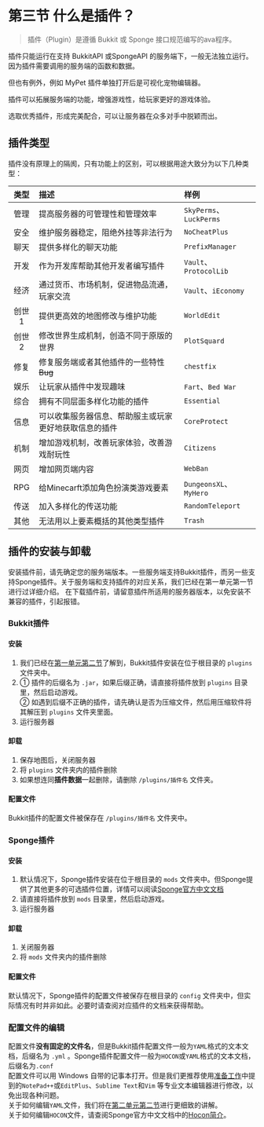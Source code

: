 # 第三节 什么是插件？
> 插件（Plugin）是遵循 Bukkit 或 Sponge 接口规范编写的ava程序。

插件只能运行在支持 BukkitAPI 或SpongeAPI 的服务端下，一般无法独立运行。因为插件需要调用的服务端的函数和数据。

但也有例外，例如 MyPet 插件单独打开后是可视化宠物编辑器。

插件可以拓展服务端的功能，增强游戏性，给玩家更好的游戏体验。

选取优秀插件，形成完美配合，可以让服务器在众多对手中脱颖而出。

## 插件类型

插件没有原理上的隔阂，只有功能上的区别，可以根据用途大致分为以下几种类型：
  
|类型|描述|样例|
|:---:|:---|:---|
|管理|提高服务器的可管理性和管理效率|`SkyPerms`、`LuckPerms`|
|安全|维护服务器稳定，阻绝外挂等非法行为|`NoCheatPlus`|
|聊天|提供多样化的聊天功能|`PrefixManager`|
|开发|作为开发库帮助其他开发者编写插件|`Vault`、`ProtocolLib`|
|经济|通过货币、市场机制，促进物品流通，玩家交流|`Vault`、`iEconomy`|
|创世1|提供更高效的地图修改与维护功能|`WorldEdit`|
|创世2|修改世界生成机制，创造不同于原版的世界|`PlotSquard`|
|修复|修复服务端或者其他插件的一些特性~~Bug~~|`chestfix`|
|娱乐|让玩家从插件中发现趣味|`Fart`、`Bed War`|
|综合|拥有不同层面多样化功能的插件|`Essential`|
|信息|可以收集服务器信息、帮助服主或玩家更好地获取信息的插件|`CoreProtect`|
|机制|增加游戏机制，改善玩家体验，改善游戏耐玩性|`Citizens`|
|网页|增加网页端内容|`WebBan`|
|RPG|给Minecarft添加角色扮演类游戏要素|`DungeonsXL`、`MyHero`|
|传送|加入多样化的传送功能|`RandomTeleport`|
|其他|无法用以上要素概括的其他类型插件|`Trash`|

## 插件的安装与卸载
安装插件前，请先确定您的服务端版本。一些服务端支持Bukkit插件，而另一些支持Sponge插件。关于服务端和支持插件的对应关系，我们已经在第一单元第一节进行过详细介绍。
在下载插件前，请留意插件所适用的服务器版本，以免安装不兼容的插件，引起报错。

### Bukkit插件
#### 安装
1. 我们已经在[第一单元第二节](Structure.md)了解到，Bukkit插件安装在位于根目录的 `plugins` 文件夹中。  
2. ① 插件的后缀名为 `.jar`，如果后缀正确，请直接将插件放到 `plugins` 目录里，然后启动游戏。  
② 如遇到后缀不正确的插件，请先确认是否为压缩文件，然后用压缩软件将其解压到 `plugins` 文件夹里面。
4. 运行服务器

#### 卸载
1. 保存地图后，关闭服务器
2. 将 `plugins` 文件夹内的插件删除
3. 如果想连同**插件数据**一起删除，请删除 `/plugins/插件名` 文件夹。

#### 配置文件
Bukkit插件的配置文件被保存在 `/plugins/插件名` 文件夹中。  

### Sponge插件  
#### 安装
1. 默认情况下，Sponge插件安装在位于根目录的 `mods` 文件夹中。但Sponge提供了其他更多的可选插件位置，详情可以阅读[Sponge官方中文文档](https://docs.spongepowered.org/stable/zh-CN)  
2. 请直接将插件放到 `mods` 目录里，然后启动游戏。  
4. 运行服务器

#### 卸载
1. 关闭服务器
2. 将 `mods` 文件夹内的插件删除

#### 配置文件
默认情况下，Sponge插件的配置文件被保存在根目录的 `config` 文件夹中，但实际情况有时并非如此。必要时请查阅对应插件的文档来获得帮助。

### 配置文件的编辑
配置文件**没有固定的文件名**，但是Bukkit插件配置文件一般为`YAML`格式的文本文档，后缀名为 `.yml` 。Sponge插件配置文件一般为`HOCON`或`YAML`格式的文本文档，后缀名为`.conf`  
配置文件可以用 Windows 自带的记事本打开。但是我们更推荐使用[准备工作](Preparation.md)中提到的`NotePad++`或`EditPlus`、`Sublime Text`和`Vim` 等专业文本编辑器进行修改，以免出现各种问题。  
关于如何编辑`YAML`文件，我们将在[第二单元第二节](Yaml.md)进行更细致的讲解。  
关于如何编辑`HOCON`文件，请查阅Sponge官方中文文档中的[Hocon简介](https://docs.spongepowered.org/stable/zh-CN/server/getting-started/configuration/hocon.html)。
